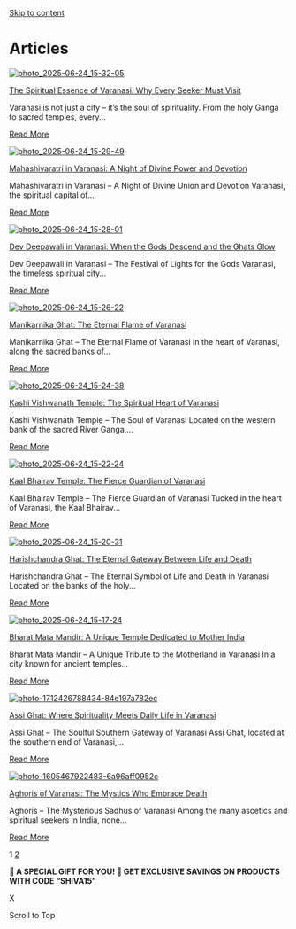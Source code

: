 [Skip to content](https://shivasadhana.in/articles/#content "Skip to content")

# Articles

[![photo_2025-06-24_15-32-05](https://shivasadhana.in/wp-content/uploads/2025/06/photo_2025-06-24_15-32-05-768x461.jpg)](https://shivasadhana.in/the-spiritual-essence-of-varanasi-why-every-seeker-must-visit/)

[The Spiritual Essence of Varanasi: Why Every Seeker Must Visit](https://shivasadhana.in/the-spiritual-essence-of-varanasi-why-every-seeker-must-visit/)

Varanasi is not just a city – it’s the soul of spirituality. From the holy Ganga to sacred temples, every...

[Read More](https://shivasadhana.in/the-spiritual-essence-of-varanasi-why-every-seeker-must-visit/)

[![photo_2025-06-24_15-29-49](https://shivasadhana.in/wp-content/uploads/2025/06/photo_2025-06-24_15-29-49-768x461.jpg)](https://shivasadhana.in/mahashivaratri-in-varanasi-a-night-of-divine-power-and-devotion/)

[Mahashivaratri in Varanasi: A Night of Divine Power and Devotion](https://shivasadhana.in/mahashivaratri-in-varanasi-a-night-of-divine-power-and-devotion/)

Mahashivaratri in Varanasi – A Night of Divine Union and Devotion Varanasi, the spiritual capital of...

[Read More](https://shivasadhana.in/mahashivaratri-in-varanasi-a-night-of-divine-power-and-devotion/)

[![photo_2025-06-24_15-28-01](https://shivasadhana.in/wp-content/uploads/2025/06/photo_2025-06-24_15-28-01-768x461.jpg)](https://shivasadhana.in/dev-deepawali-in-varanasi-when-the-gods-descend-and-the-ghats-glow/)

[Dev Deepawali in Varanasi: When the Gods Descend and the Ghats Glow](https://shivasadhana.in/dev-deepawali-in-varanasi-when-the-gods-descend-and-the-ghats-glow/)

Dev Deepawali in Varanasi – The Festival of Lights for the Gods Varanasi, the timeless spiritual city...

[Read More](https://shivasadhana.in/dev-deepawali-in-varanasi-when-the-gods-descend-and-the-ghats-glow/)

[![photo_2025-06-24_15-26-22](https://shivasadhana.in/wp-content/uploads/2025/06/photo_2025-06-24_15-26-22-768x461.jpg)](https://shivasadhana.in/manikarnika-ghat-the-eternal-flame-of-varanasi/)

[Manikarnika Ghat: The Eternal Flame of Varanasi](https://shivasadhana.in/manikarnika-ghat-the-eternal-flame-of-varanasi/)

Manikarnika Ghat – The Eternal Flame of Varanasi In the heart of Varanasi, along the sacred banks of...

[Read More](https://shivasadhana.in/manikarnika-ghat-the-eternal-flame-of-varanasi/)

[![photo_2025-06-24_15-24-38](https://shivasadhana.in/wp-content/uploads/2025/06/photo_2025-06-24_15-24-38-768x461.jpg)](https://shivasadhana.in/kashi-vishwanath-temple-the-spiritual-heart-of-varanasi/)

[Kashi Vishwanath Temple: The Spiritual Heart of Varanasi](https://shivasadhana.in/kashi-vishwanath-temple-the-spiritual-heart-of-varanasi/)

Kashi Vishwanath Temple – The Soul of Varanasi Located on the western bank of the sacred River Ganga,...

[Read More](https://shivasadhana.in/kashi-vishwanath-temple-the-spiritual-heart-of-varanasi/)

[![photo_2025-06-24_15-22-24](https://shivasadhana.in/wp-content/uploads/2025/06/photo_2025-06-24_15-22-24.jpg)](https://shivasadhana.in/kaal-bhairav-temple-the-fierce-guardian-of-varanasi/)

[Kaal Bhairav Temple: The Fierce Guardian of Varanasi](https://shivasadhana.in/kaal-bhairav-temple-the-fierce-guardian-of-varanasi/)

Kaal Bhairav Temple – The Fierce Guardian of Varanasi Tucked in the heart of Varanasi, the Kaal Bhairav...

[Read More](https://shivasadhana.in/kaal-bhairav-temple-the-fierce-guardian-of-varanasi/)

[![photo_2025-06-24_15-20-31](https://shivasadhana.in/wp-content/uploads/2025/06/photo_2025-06-24_15-20-31-768x461.jpg)](https://shivasadhana.in/harishchandra-ghat-the-eternal-gateway-between-life-and-death/)

[Harishchandra Ghat: The Eternal Gateway Between Life and Death](https://shivasadhana.in/harishchandra-ghat-the-eternal-gateway-between-life-and-death/)

Harishchandra Ghat – The Eternal Symbol of Life and Death in Varanasi Located on the banks of the holy...

[Read More](https://shivasadhana.in/harishchandra-ghat-the-eternal-gateway-between-life-and-death/)

[![photo_2025-06-24_15-17-24](https://shivasadhana.in/wp-content/uploads/2025/06/photo_2025-06-24_15-17-24.jpg)](https://shivasadhana.in/bharat-mata-mandir-a-unique-temple-dedicated-to-mother-india/)

[Bharat Mata Mandir: A Unique Temple Dedicated to Mother India](https://shivasadhana.in/bharat-mata-mandir-a-unique-temple-dedicated-to-mother-india/)

Bharat Mata Mandir – A Unique Tribute to the Motherland in Varanasi In a city known for ancient temples...

[Read More](https://shivasadhana.in/bharat-mata-mandir-a-unique-temple-dedicated-to-mother-india/)

[![photo-1712426788434-84e197a782ec](https://shivasadhana.in/wp-content/uploads/2025/06/photo-1712426788434-84e197a782ec.avif)](https://shivasadhana.in/assi-ghat-where-spirituality-meets-daily-life-in-varanasi/)

[Assi Ghat: Where Spirituality Meets Daily Life in Varanasi](https://shivasadhana.in/assi-ghat-where-spirituality-meets-daily-life-in-varanasi/)

Assi Ghat – The Soulful Southern Gateway of Varanasi Assi Ghat, located at the southern end of Varanasi,...

[Read More](https://shivasadhana.in/assi-ghat-where-spirituality-meets-daily-life-in-varanasi/)

[![photo-1605467922483-6a96aff0952c](https://shivasadhana.in/wp-content/uploads/2025/06/photo-1605467922483-6a96aff0952c.avif)](https://shivasadhana.in/aghoris-of-varanasi-the-mystics-who-embrace-death/)

[Aghoris of Varanasi: The Mystics Who Embrace Death](https://shivasadhana.in/aghoris-of-varanasi-the-mystics-who-embrace-death/)

Aghoris – The Mysterious Sadhus of Varanasi Among the many ascetics and spiritual seekers in India, none...

[Read More](https://shivasadhana.in/aghoris-of-varanasi-the-mystics-who-embrace-death/)

1 [2](https://shivasadhana.in/articles/2/)

**🎁 A SPECIAL GIFT FOR YOU! 🎁 GET EXCLUSIVE SAVINGS ON PRODUCTS WITH CODE “SHIVA15”**

X

Scroll to Top